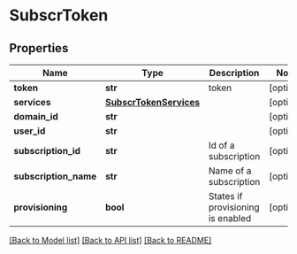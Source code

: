 # SubscrToken

## Properties
Name | Type | Description | Notes
------------ | ------------- | ------------- | -------------
**token** | **str** | token | [optional] 
**services** | [**SubscrTokenServices**](SubscrTokenServices.md) |  | [optional] 
**domain_id** | **str** |  | [optional] 
**user_id** | **str** |  | [optional] 
**subscription_id** | **str** | Id of a subscription | [optional] 
**subscription_name** | **str** | Name of a subscription | [optional] 
**provisioning** | **bool** | States if provisioning is enabled | [optional] 

[[Back to Model list]](../README.md#documentation-for-models) [[Back to API list]](../README.md#documentation-for-api-endpoints) [[Back to README]](../README.md)


